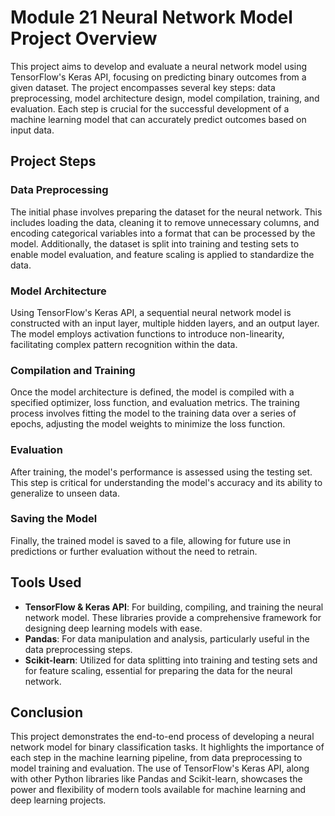 # Module 21 Neural Network Model Project Overview

This project aims to develop and evaluate a neural network model using TensorFlow's Keras API, focusing on predicting binary outcomes from a given dataset. The project encompasses several key steps: data preprocessing, model architecture design, model compilation, training, and evaluation. Each step is crucial for the successful development of a machine learning model that can accurately predict outcomes based on input data.

## Project Steps

### Data Preprocessing

The initial phase involves preparing the dataset for the neural network. This includes loading the data, cleaning it to remove unnecessary columns, and encoding categorical variables into a format that can be processed by the model. Additionally, the dataset is split into training and testing sets to enable model evaluation, and feature scaling is applied to standardize the data.

### Model Architecture

Using TensorFlow's Keras API, a sequential neural network model is constructed with an input layer, multiple hidden layers, and an output layer. The model employs activation functions to introduce non-linearity, facilitating complex pattern recognition within the data.

### Compilation and Training

Once the model architecture is defined, the model is compiled with a specified optimizer, loss function, and evaluation metrics. The training process involves fitting the model to the training data over a series of epochs, adjusting the model weights to minimize the loss function.

### Evaluation

After training, the model's performance is assessed using the testing set. This step is critical for understanding the model's accuracy and its ability to generalize to unseen data.

### Saving the Model

Finally, the trained model is saved to a file, allowing for future use in predictions or further evaluation without the need to retrain.

## Tools Used

- **TensorFlow & Keras API**: For building, compiling, and training the neural network model. These libraries provide a comprehensive framework for designing deep learning models with ease.
- **Pandas**: For data manipulation and analysis, particularly useful in the data preprocessing steps.
- **Scikit-learn**: Utilized for data splitting into training and testing sets and for feature scaling, essential for preparing the data for the neural network.

## Conclusion

This project demonstrates the end-to-end process of developing a neural network model for binary classification tasks. It highlights the importance of each step in the machine learning pipeline, from data preprocessing to model training and evaluation. The use of TensorFlow's Keras API, along with other Python libraries like Pandas and Scikit-learn, showcases the power and flexibility of modern tools available for machine learning and deep learning projects.
